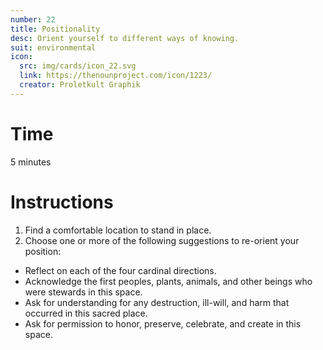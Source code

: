 ```yaml
---
number: 22
title: Positionality
desc: Orient yourself to different ways of knowing.
suit: environmental
icon:
  src: img/cards/icon_22.svg
  link: https://thenounproject.com/icon/1223/
  creator: Proletkult Graphik
---
```

# Time
5 minutes

# Instructions
1. Find a comfortable location to stand in place.
2. Choose one or more of the following suggestions to re-orient your position:  
- Reflect on each of the four cardinal directions.
- Acknowledge the first peoples, plants, animals, and other beings who were stewards in this space.
- Ask for understanding for any destruction, ill-will, and harm that occurred in this sacred place.
- Ask for permission to honor, preserve, celebrate, and create in this space.